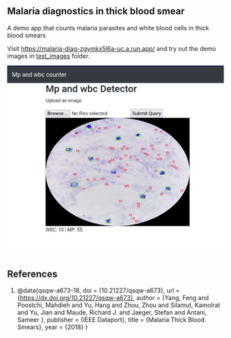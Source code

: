 ## Malaria diagnostics in thick blood smear

A demo app that counts malaria parasites and white blood cells in thick blood smears

Visit https://malaria-diag-zgymkx5l6a-uc.a.run.app/ and try out the demo images in [test_images]('test_images') folder.


![Demo screenshot](static/results/demo_screenshot.png "Demo screenshot")



## References 

1. @data{qsqw-a673-18,
doi = {10.21227/qsqw-a673},
url = {https://dx.doi.org/10.21227/qsqw-a673},
author = {Yang, Feng and Poostchi, Mahdieh and Yu, Hang and Zhou, Zhou and Silamut, Kamolrat and Yu, Jian and Maude, Richard J. and Jaeger, Stefan and Antani, Sameer },
publisher = {IEEE Dataport},
title = {Malaria Thick Blood Smears},
year = {2018} } 